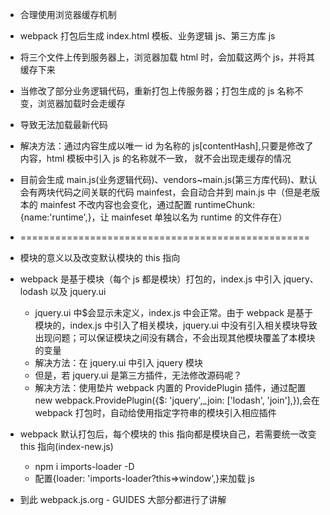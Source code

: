 - 合理使用浏览器缓存机制
- webpack 打包后生成 index.html 模板、业务逻辑 js、第三方库 js
- 将三个文件上传到服务器上，浏览器加载 html 时，会加载这两个 js，并将其缓存下来
- 当修改了部分业务逻辑代码，重新打包上传服务器；打包生成的 js 名称不变，浏览器加载时会走缓存
- 导致无法加载最新代码
- 解决方法：通过内容生成以唯一 id 为名称的 js[contentHash],只要是修改了内容，html 模板中引入 js 的名称就不一致，
  就不会出现走缓存的情况
- 目前会生成 main.js(业务逻辑代码)、vendors~main.js(第三方库代码)、默认会有两块代码之间关联的代码 mainfest，会自动合并到 main.js 中（但是老版本的 mainfest 不改内容也会变化，通过配置 runtimeChunk:{name:'runtime',}，让 mainfeset 单独以名为 runtime 的文件存在）

- ==================================================
- 模块的意义以及改变默认模块的 this 指向
- webpack 是基于模块（每个 js 都是模块）打包的，index.js 中引入 jquery、lodash 以及 jquery.ui
  - jquery.ui 中\$会显示未定义，index.js 中会正常。由于 webpack 是基于模块的，index.js 中引入了相关模块，jquery.ui 中没有引入相关模块导致出现问题；可以保证模块之间没有耦合，不会出现其他模块覆盖了本模块的变量
  - 解决方法：在 jquery.ui 中引入 jquery 模块
  - 但是，若 jquery.ui 是第三方插件，无法修改源码呢？
  - 解决方法：使用垫片 webpack 内置的 ProvidePlugin 插件，通过配置 new webpack.ProvidePlugin({\$: 'jquery',\_join: ['lodash', 'join'],}),会在 webpack 打包时，自动给使用指定字符串的模块引入相应插件
- webpack 默认打包后，每个模块的 this 指向都是模块自己，若需要统一改变 this 指向(index-new.js)

  - npm i imports-loader -D
  - 配置{loader: 'imports-loader?this=>window',}来加载 js

- 到此 webpack.js.org - GUIDES 大部分都进行了讲解
